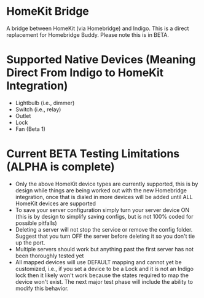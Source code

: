 HomeKit Bridge
==========

A bridge between HomeKit (via Homebridge) and Indigo.  This is a direct replacement for Homebridge Buddy.  Please note this is in BETA.

Supported Native Devices (Meaning Direct From Indigo to HomeKit Integration)
==========
* Lightbulb (i.e., dimmer)
* Switch (i.e., relay)
* Outlet
* Lock
* Fan (Beta 1)

Current BETA Testing Limitations (ALPHA is complete)
==========

* Only the above HomeKit device types are currently supported, this is by design while things are being worked out with the new Homebridge integration, once that is dialed in more devices will be added until ALL HomeKit devices are supported
* To save your server configuration simply turn your server device ON (this is by design to simplify saving configs, but is not 100% coded for possible pitfalls)
* Deleting a server will not stop the service or remove the config folder.  Suggest that you turn OFF the server before deleting it so you don't tie up the port.
* Multiple servers should work but anything past the first server has not been thoroughly tested yet
* All mapped devices will use DEFAULT mapping and cannot yet be customized, i.e., if you set a device to be a Lock and it is not an Indigo lock then it likely won't work because the states required to map the device won't exist.  The next major test phase will include the ability to modify this behavior.


